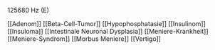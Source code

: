 125680 Hz (E)

[[Adenom]]
[[Beta-Cell-Tumor]]
[[Hypophosphatasie]]
[[Insulinom]]
[[Insuloma]]
[[Intestinale Neuronal Dysplasia]]
[[Meniere-Krankheit]]
[[Meniere-Syndrom]]
[[Morbus Meniere]]
[[Vertigo]]